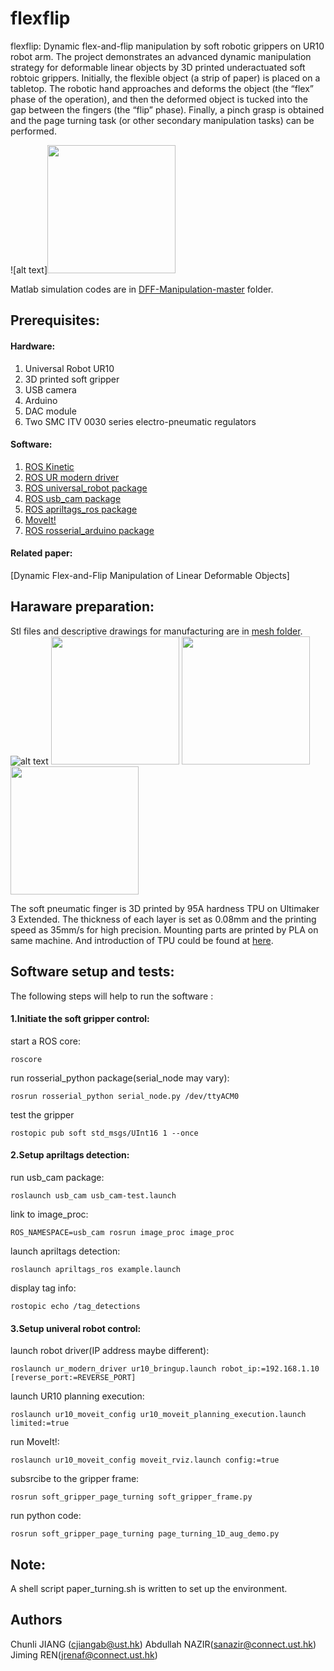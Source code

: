 # flexflip
flexflip: Dynamic flex-and-flip manipulation by soft robotic grippers on UR10 robot arm. The project demonstrates an advanced dynamic manipulation strategy for deformable linear objects by 3D printed underactuated soft robtoic grippers. Initially, the flexible object (a strip of paper) is placed on a tabletop. The robotic hand approaches and deforms the object (the “flex” phase of the operation), and then the deformed object is tucked into the gap between the fingers (the “flip” phase). Finally, a pinch grasp is obtained and the page turning task (or other secondary manipulation tasks) can be performed.

![alt text]<img src="https://github.com/HKUST-RML/flexflip/blob/master/pictures/Picture1_complete.jpg" height="205">

Matlab simulation codes are in [DFF-Manipulation-master](https://github.com/HKUST-RML/flexflip/tree/master/DFF-Manipulation-master) folder.

## Prerequisites:
#### Hardware:
1. Universal Robot UR10
2. 3D printed soft gripper
3. USB camera
4. Arduino
5. DAC module
6. Two SMC ITV 0030 series electro-pneumatic regulators
#### Software:
1. [ROS Kinetic](http://wiki.ros.org/kinetic)
2. [ROS UR modern driver](https://github.com/ros-industrial/ur_modern_driver)
3. [ROS universal_robot package](http://wiki.ros.org/universal_robot)
4. [ROS usb_cam package](http://wiki.ros.org/usb_cam)
5. [ROS apriltags_ros package](http://wiki.ros.org/apriltags_ros)
6. [MoveIt!](https://moveit.ros.org/)
7. [ROS rosserial_arduino package](http://wiki.ros.org/rosserial_arduino/Tutorials/Arduino%20IDE%20Setup#Installing_the_Software)
#### Related paper:
[Dynamic Flex-and-Flip Manipulation of Linear Deformable Objects]
## Haraware preparation:
Stl files and descriptive drawings for manufacturing are in [mesh folder](https://github.com/HKUST-RML/soft_gripper_page_turning/tree/master/mesh).
![alt text](https://github.com/HKUST-RML/soft_gripper_page_turning/blob/master/mesh/finger_proto_1_finalized.PNG)
<img src="https://github.com/HKUST-RML/soft_gripper_page_turning/blob/master/mesh/Descriptive_drawing.PNG" height="205">
<img src="https://github.com/HKUST-RML/soft_gripper_page_turning/blob/master/mesh/gripper_on_ur10.jpg" height="205">
<img src="https://github.com/HKUST-RML/soft_gripper_page_turning/blob/master/mesh/1D_scene.jpg" height="205">

The soft pneumatic finger is 3D printed by 95A hardness TPU on Ultimaker 3 Extended. The thickness of each layer is set as 0.08mm and the printing speed as 35mm/s for high precision. Mounting parts are printed by PLA on same machine. And introduction of TPU could be found at [here](http://www.huntsman.com/polyurethanes/Media%20Library/global/files/guide_tpu.pdf).
## Software setup and tests:
The following steps will help to run the software :
#### 1.Initiate the soft gripper control:
start a ROS core:
```
roscore
```
run rosserial_python package(serial_node may vary):
```
rosrun rosserial_python serial_node.py /dev/ttyACM0
```
test the gripper
```
rostopic pub soft std_msgs/UInt16 1 --once
```
#### 2.Setup apriltags detection:
run usb_cam package:
```
roslaunch usb_cam usb_cam-test.launch
```
link to image_proc:
```
ROS_NAMESPACE=usb_cam rosrun image_proc image_proc
```
launch apriltags detection:
```
roslaunch apriltags_ros example.launch 
```
display tag info:
```
rostopic echo /tag_detections
```
#### 3.Setup univeral robot control:
launch robot driver(IP address maybe different):
```
roslaunch ur_modern_driver ur10_bringup.launch robot_ip:=192.168.1.10 [reverse_port:=REVERSE_PORT]
```
launch UR10 planning execution:
```
roslaunch ur10_moveit_config ur10_moveit_planning_execution.launch limited:=true 
```
run MoveIt!:
```
roslaunch ur10_moveit_config moveit_rviz.launch config:=true  
```
subsrcibe to the gripper frame:
```
rosrun soft_gripper_page_turning soft_gripper_frame.py
```
run python code:
```
rosrun soft_gripper_page_turning page_turning_1D_aug_demo.py
```
## Note:
A shell script paper_turning.sh is written to set up the environment.
## Authors
Chunli JIANG (cjiangab@ust.hk)  Abdullah NAZIR(sanazir@connect.ust.hk) Jiming REN(jrenaf@connect.ust.hk)

